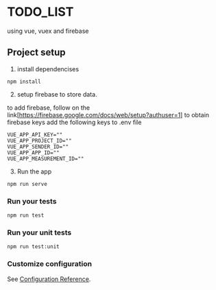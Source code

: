 # TODO_LIST
using vue, vuex and firebase

## Project setup
1. install dependencises
```
npm install
```
2. setup firebase to store data.

to add firebase, follow on the link[https://firebase.google.com/docs/web/setup?authuser=1] to obtain firebase keys
add the following keys to .env file
```
VUE_APP_API_KEY=""
VUE_APP_PROJECT_ID=""
VUE_APP_SENDER_ID=""
VUE_APP_APP_ID=""
VUE_APP_MEASUREMENT_ID=""
```
3. Run the app
```
npm run serve
```

### Run your tests
```
npm run test
```

### Run your unit tests
```
npm run test:unit
```

### Customize configuration
See [Configuration Reference](https://cli.vuejs.org/config/).
